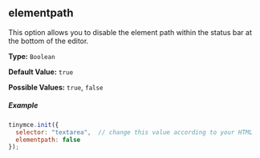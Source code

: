 ## elementpath

This option allows you to disable the element path within the status bar at the bottom of the editor.

**Type:** `Boolean`

**Default Value:** `true`

**Possible Values:** `true`, `false`

##### Example

```js
tinymce.init({
  selector: "textarea",  // change this value according to your HTML
  elementpath: false
});
```
